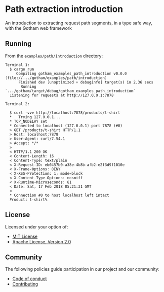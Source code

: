 # Path extraction introduction

An introduction to extracting request path segments, in a type safe way, with
the Gotham web framework

## Running

From the `examples/path/introduction` directory:

```
Terminal 1:
  $ cargo run
     Compiling gotham_examples_path_introduction v0.0.0 (file://.../gotham/examples/path/introduction)
      Finished dev [unoptimized + debuginfo] target(s) in 2.36 secs
       Running `.../gotham/target/debug/gotham_examples_path_introduction`
  Listening for requests at http://127.0.0.1:7878

Terminal 2:

  $ curl -vvv http://localhost:7878/products/t-shirt
  *   Trying 127.0.0.1...
  * TCP_NODELAY set
  * Connected to localhost (127.0.0.1) port 7878 (#0)
  > GET /products/t-shirt HTTP/1.1
  > Host: localhost:7878
  > User-Agent: curl/7.54.1
  > Accept: */*
  >
  < HTTP/1.1 200 OK
  < Content-Length: 16
  < Content-Type: text/plain
  < X-Request-ID: eb0457b0-a38e-4b8b-afb2-e2f3d9f1010e
  < X-Frame-Options: DENY
  < X-XSS-Protection: 1; mode=block
  < X-Content-Type-Options: nosniff
  < X-Runtime-Microseconds: 81
  < Date: Sat, 17 Feb 2018 05:21:31 GMT
  <
  * Connection #0 to host localhost left intact
  Product: t-shirt%
```

## License

Licensed under your option of:

* [MIT License](../../LICENSE-MIT)
* [Apache License, Version 2.0](../../LICENSE-APACHE)

## Community

The following policies guide participation in our project and our community:

* [Code of conduct](../../CODE_OF_CONDUCT.md)
* [Contributing](../../CONTRIBUTING.md)
